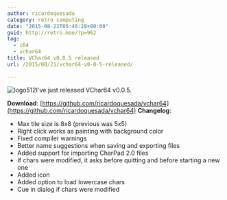 ```yaml
---
author: ricardoquesada
category: retro computing
date: "2015-08-22T05:46:28+00:00"
guid: http://retro.moe/?p=962
tag:
  - c64
  - vchar64
title: VChar64 v0.0.5 released
url: /2015/08/21/vchar64-v0-0-5-released/

---
```

![logo512](/wp-content/uploads/2015/08/logo512.png?w=150)I've just released VChar64 v0.0.5.

**Download**: [https://github.com/ricardoquesada/vchar64](https://github.com/ricardoquesada/vchar64) **Changelog**:

- Max tile size is 8x8 (previous was 5x5)
- Right click works as painting with background color
- Fixed compiler warnings
- Better name suggestions when saving and exporting files
- Added support for importing CharPad 2.0 files
- If chars were modified, it asks before quitting and before starting a new one
- Added icon
- Added option to load lowercase chars
- Cue in dialog if chars were modified
